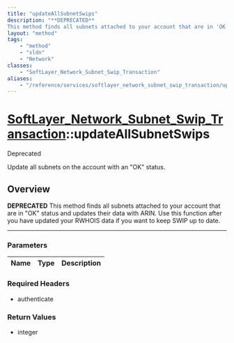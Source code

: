 ```yaml
---
title: "updateAllSubnetSwips"
description: "**DEPRECATED**
This method finds all subnets attached to your account that are in 'OK' status and updates their data wit... "
layout: "method"
tags:
    - "method"
    - "sldn"
    - "Network"
classes:
    - "SoftLayer_Network_Subnet_Swip_Transaction"
aliases:
    - "/reference/services/softlayer_network_subnet_swip_transaction/updateAllSubnetSwips"
---
```

# [SoftLayer_Network_Subnet_Swip_Transaction](/reference/services/SoftLayer_Network_Subnet_Swip_Transaction)::updateAllSubnetSwips

<div class="deprecated"><span class="deprecation-label">Deprecated </span></div>

Update all subnets on the account with an "OK" status.


## Overview 

**DEPRECATED**
This method finds all subnets attached to your account that are in "OK" status and updates their data with ARIN.  Use this function after you have updated your RWHOIS data if you want to keep SWIP up to date. 

-----

### Parameters 
|Name | Type | Description |
| --- | --- | --- |


### Required Headers
* authenticate


### Return Values
* integer




